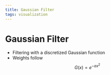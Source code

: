 ```yaml
---
title: Gaussian Filter
tags: visualization
---
```


# Gaussian Filter
- Filtering with a discretized Gaussian function
- Weights follow $$G(x) = e^{-ax^{2}}$$


































